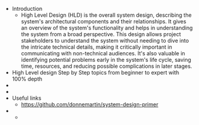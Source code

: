 - Introduction
	- High Level Design (HLD) is the overall system design, describing the system's architectural components and their relationships. It gives an overview of the system's functionality and helps in understanding the system from a broad perspective. This design allows project stakeholders to understand the system without needing to dive into the intricate technical details, making it critically important in communicating with non-technical audiences. It's also valuable in identifying potential problems early in the system's life cycle, saving time, resources, and reducing possible complications in later stages.
- High Level design Step by Step topics from beginner to expert with 100% depth
-
-
- Useful links
	- https://github.com/donnemartin/system-design-primer
-
	-